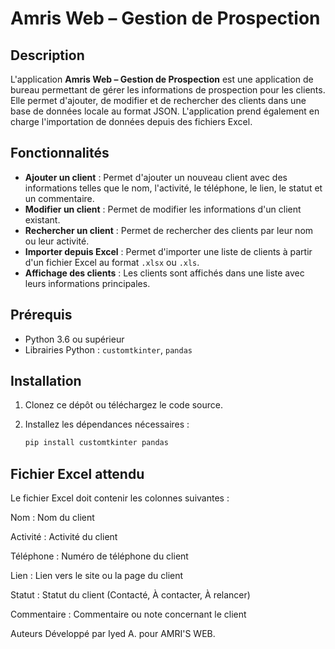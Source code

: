 # Amris Web – Gestion de Prospection

## Description
L'application **Amris Web – Gestion de Prospection** est une application de bureau permettant de gérer les informations de prospection pour les clients. Elle permet d'ajouter, de modifier et de rechercher des clients dans une base de données locale au format JSON. L'application prend également en charge l'importation de données depuis des fichiers Excel.

## Fonctionnalités
- **Ajouter un client** : Permet d'ajouter un nouveau client avec des informations telles que le nom, l'activité, le téléphone, le lien, le statut et un commentaire.
- **Modifier un client** : Permet de modifier les informations d'un client existant.
- **Rechercher un client** : Permet de rechercher des clients par leur nom ou leur activité.
- **Importer depuis Excel** : Permet d'importer une liste de clients à partir d'un fichier Excel au format `.xlsx` ou `.xls`.
- **Affichage des clients** : Les clients sont affichés dans une liste avec leurs informations principales.

## Prérequis
- Python 3.6 ou supérieur
- Librairies Python : `customtkinter`, `pandas`

## Installation

1. Clonez ce dépôt ou téléchargez le code source.
2. Installez les dépendances nécessaires :

   ```bash
   pip install customtkinter pandas
   ```
## Fichier Excel attendu
Le fichier Excel doit contenir les colonnes suivantes :

Nom : Nom du client

Activité : Activité du client

Téléphone : Numéro de téléphone du client

Lien : Lien vers le site ou la page du client

Statut : Statut du client (Contacté, À contacter, À relancer)

Commentaire : Commentaire ou note concernant le client

Auteurs
Développé par Iyed A. pour AMRI'S WEB.
